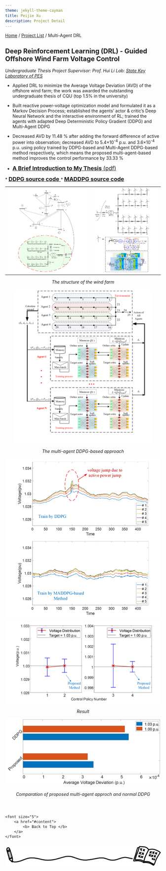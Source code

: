 ```yaml
---
theme: jekyll-theme-cayman
title: Peijie Xu
description: Project Detail
---
```

[Home](../index.html) / [Project List](Projects_index.html) / Multi-Agent DRL

## Deep Reinforcement Learning (DRL) - Guided Offshore Wind Farm Voltage Control

_Undergraduate Thesis Project_
_Supervisor: Prof. Hui Li_
_Lab: [State Key Laboratory of PES](http://sklpe.cqu.edu.cn/)_

* Applied DRL to minimize the Average Voltage Deviation (AVD) of the offshore wind farm; the work was awarded the
outstanding undergraduate thesis of CQU (top 1.5% in the university)

* Built reactive power-voltage optimization model and formulated it as a Markov Decision Process; established the
agents’ actor & critic’s Deep Neural Network and the interactive environment of RL; trained the agents with adapted Deep
Deterministic Policy Gradient (DDPG) and Multi-Agent DDPG

* Decreased AVD by 11.48 % after adding the forward difference of active power into observation; decreased AVD to
5.4×10<sup>-4</sup> p.u. and 3.6×10<sup>-4</sup> p.u. using policy trained by DDPG-based and Multi-Agent DDPG-based
method respectively, which means the proposed multi-agent-based method improves the control performance by 33.33 %

* <a href="doc/Brief Intro to Undergraduate Thesis.pdf" target="Peijie Xu">
	<font size=4> <b>A Brief Introduction to My Thesis</b> (pdf)</font>
</a>
* <a href="https://aistudio.baidu.com/aistudio/projectdetail/1811882?lang=en" target="Peijie Xu">
	<font size=4> <b>DDPG source code</b> </font>
</a>
* <a href="https://aistudio.baidu.com/aistudio/projectdetail/1907893?lang=en" target="Peijie Xu">
	<font size=4> <b>MADDPG source code</b></font>
</a>

<table>
	<tr>
		<td><img src="pic/1_2.png" style="max-height: 500px;" border=0 /></td>
		<td><img src="pic/1_3.png" style="max-height: 500px;" border=0 /></td>
	</tr>
</table>
<p style="margin-top: 0em; margin-bottom: 1em; text-align: center;" ><i>The structure of the wind farm</i></p>


<center class="half">
	<img src="pic/1_1.png" style="max-height: 500px;" />
</center>
<p align="center" ><i>The multi-agent DDPG-based approach</i></p>


<center class="half">
	<img src="pic/1_4.png" style="max-height: 600px;" /><img src="pic/1_5.png" style="max-height: 400px;" />
</center>
<p align="center"><i>Result</i></p>


<center class="half">
	<img src="pic/1_6.png" style="max-height: 250px;" />
</center>
<p align="center" ><i>Comparation of proposed multi-agent approch and normal DDPG</i></p>


<p style="margin-top: 4em; text-align: center;">

	<font size="5">
		<a href="#content">
			<b> Back to Top </b>
		</a>
	</font>

</p>

<center class="half">
	<img src="../assets/pic/cut.png" />
</center>
